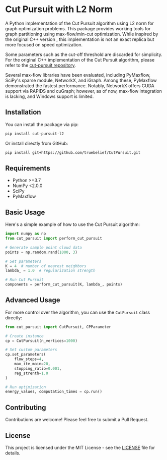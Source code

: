 # Cut Pursuit with L2 Norm

A Python implementation of the Cut Pursuit algorithm using L2 norm for graph optimization problems. This package provides working tools for graph partitioning using max-flow/min-cut optimization. While inspired by the original C++ version , this implementation is not an exact replica but more focused on speed optimization.

Some parameters such as the cut-off threshold are discarded for simplicity. For the original C++ implementation of the Cut Pursuit algorithm, please refer to the [cut-pursuit repository](https://github.com/loicland/cut-pursuit).

Several max-flow libraries have been evaluated, including PyMaxflow, SciPy's sparse module, NetworkX, and iGraph. Among these, PyMaxflow demonstrated the fastest performance. Notably, NetworkX offers CUDA support via RAPIDS and cuGraph; however, as of now, max-flow integration is lacking, and Windows support is limited.


## Installation

You can install the package via pip:

```bash
pip install cut-pursuit-l2
```

Or install directly from GitHub:

```bash
pip install git+https://github.com/truebelief/CutPursuit.git
```

## Requirements

- Python >=3.7
- NumPy <2.0.0
- SciPy
- PyMaxflow

## Basic Usage

Here's a simple example of how to use the Cut Pursuit algorithm:

```python
import numpy as np
from cut_pursuit import perform_cut_pursuit

# Generate sample point cloud data
points = np.random.rand(1000, 3)

# Set parameters
K = 4  # number of nearest neighbors
lambda_ = 1.0  # regularization strength

# Run Cut Pursuit
components = perform_cut_pursuit(K, lambda_, points)
```


## Advanced Usage

For more control over the algorithm, you can use the `CutPursuit` class directly:

```python
from cut_pursuit import CutPursuit, CPParameter

# Create instance
cp = CutPursuit(n_vertices=1000)

# Set custom parameters
cp.set_parameters(
    flow_steps=4,
    max_ite_main=20,
    stopping_ratio=0.001,
    reg_strenth=1.0
)

# Run optimization
energy_values, computation_times = cp.run()
```

## Contributing

Contributions are welcome! Please feel free to submit a Pull Request.

## License

This project is licensed under the MIT License - see the [LICENSE](LICENSE) file for details.
